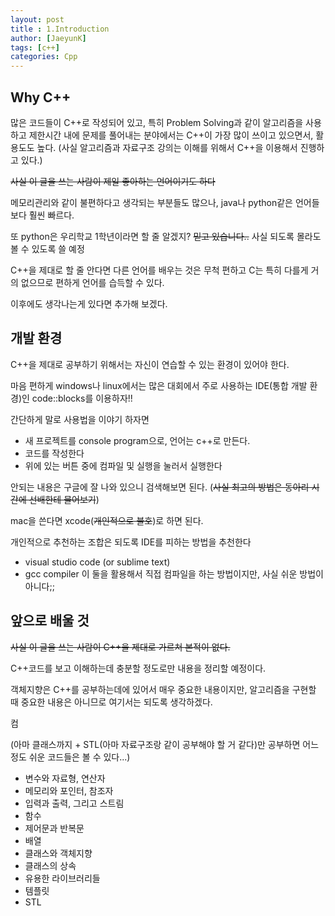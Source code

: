 ```yaml
---
layout: post
title : 1.Introduction
author: [JaeyunK]
tags: [c++]
categories: Cpp
---
```


## Why C++

많은 코드들이 C++로 작성되어 있고, 특히 Problem Solving과 같이 알고리즘을 사용하고 제한시간 내에 문제를 풀어내는 분야에서는 C++이 가장 많이 쓰이고 있으면서, 활용도도 높다. (사실 알고리즘과 자료구조 강의는 이해를 위해서 C++을 이용해서 진행하고 있다.)

~~사실 이 글을 쓰는 사람이 제일 좋아하는 언어이기도 하다~~

메모리관리와 같이 불편하다고 생각되는 부분들도 많으나, java나 python같은 언어들 보다 훨씬 빠르다.

또 python은 우리학교 1학년이라면 할 줄 알겠지? 
~~믿고 있습니다..~~ 사실 되도록 몰라도 볼 수 있도록 쓸 예정

C++을 제대로 할 줄 안다면 다른 언어를 배우는 것은 무척 편하고 C는 특히 다를게 거의 없으므로 편하게 언어를 습득할 수 있다.

이후에도 생각나는게 있다면 추가해 보겠다.

## 개발 환경

C++을 제대로 공부하기 위해서는 자신이 연습할 수 있는 환경이 있어야 한다.

마음 편하게 windows나 linux에서는 많은 대회에서 주로 사용하는 IDE(통합 개발 환경)인 code::blocks를 이용하자!!

간단하게 말로 사용법을 이야기 하자면
- 새 프로젝트를 console program으로, 언어는 c++로 만든다.
- 코드를 작성한다
- 위에 있는 버튼 중에 컴파일 및 실행을 눌러서 실행한다

안되는 내용은 구글에 잘 나와 있으니 검색해보면 된다. (~~사실 최고의 방법은 동아리 시간에 선배한테 물어보기~~)

mac을 쓴다면 xcode(~~개인적으로 불호~~)로 하면 된다.

개인적으로 추천하는 조합은 되도록 IDE를 피하는 방법을 추천한다
- visual studio code (or sublime text)
- gcc compiler
이 둘을 활용해서 직접 컴파일을 하는 방법이지만, 사실 쉬운 방법이 아니다;;

## 앞으로 배울 것

~~사실 이 글을 쓰는 사람이 C++을 제대로 가르쳐 본적이 없다.~~

C++코드를 보고 이해하는데 충분할 정도로만 내용을 정리할 예정이다.

객체지향은 C++를 공부하는데에 있어서 매우 중요한 내용이지만, 알고리즘을 구현할 때 중요한 내용은 아니므로 여기서는 되도록 생각하겠다.

컴

(아마 클래스까지 + STL(아마 자료구조랑 같이 공부해야 할 거 같다)만 공부하면 어느정도 쉬운 코드들은 볼 수 있다...)

- 변수와 자료형, 연산자
- 메모리와 포인터, 참조자
- 입력과 출력, 그리고 스트림
- 함수
- 제어문과 반복문
- 배열
- 클래스와 객체지향
- 클래스의 상속
- 유용한 라이브러리들
- 템플릿
- STL